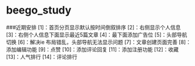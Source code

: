 # beego_study
###近期安排
[1]：首页分页显示默认按时间倒叙排序
[2]：右侧显示个人信息
[3]：右侧个人信息下面显示最近5篇文章
[4]：最下面添加广告位
[5]：头部导航切换
[6]：解决ie 布局错乱，头部导航无法显示问题
[7]：文章创建页面完善
[8]：添加编辑功能
[9]：点赞
[10]：添加评论回复
[11]：添加注册功能
[12]：收藏
[13]：人气排行
[14]：评论排行
